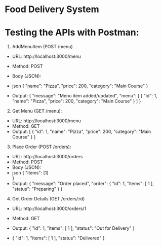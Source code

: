 # Food Delivery System

# Testing the APIs with Postman: 
1. AddMenuItem (POST /menu)
- URL: http://localhost:3000/menu
- Method: POST
- Body (JSON):
- json
{
  "name": "Pizza",
  "price": 200,
  "category": "Main Course"
}

- Output:
{
    "message": "Menu item added/updated",
    "menu": [
        {
            "id": 1,
            "name": "Pizza",
            "price": 200,
            "category": "Main Course"
        }
    ]
}


2. Get Menu (GET /menu):
- URL: http://localhost:3000/menu
- Method: GET
- Output:
[
    {
        "id": 1,
        "name": "Pizza",
        "price": 200,
        "category": "Main Course"
    }
]


3. Place Order (POST /orders):
- URL: http://localhost:3000/orders
- Method: POST
- Body (JSON):
- json
{
  "items": [1]  
}
- Output:
{
    "message": "Order placed",
    "order": {
        "id": 1,
        "items": [
            1
        ],
        "status": "Preparing"
    }
}

4. Get Order Details (GET /orders/:id)
- URL: http://localhost:3000/orders/1
- Method: GET
- Output:
{
    "id": 1,
    "items": [
        1
    ],
    "status": "Out for Delivery"
}

- {
    "id": 1,
    "items": [
        1
    ],
    "status": "Delivered"
}
